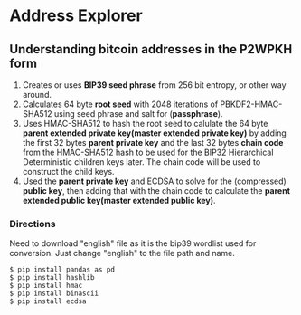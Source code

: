 # Address Explorer
## Understanding bitcoin addresses in the P2WPKH form
1. Creates or uses **BIP39 seed phrase** from 256 bit entropy, or other way around.
2. Calculates 64 byte **root seed** with 2048 iterations of PBKDF2-HMAC-SHA512 using seed phrase and salt for (**passphrase**).
3. Uses HMAC-SHA512 to hash the root seed to calulate the 64 byte **parent extended private key(master extended private key)** by adding the first 32 bytes **parent private key** and the last 32 bytes **chain code** from the HMAC-SHA512 hash to be used for the BIP32 Hierarchical Deterministic children keys later.  The chain code will be used to construct the child keys.
4. Used the **parent private key** and ECDSA to solve for the (compressed) **public key**, then adding that with the chain code to calculate the **parent extended public key(master extended public key)**.

### Directions
Need to download "english" file as it is the bip39 wordlist used for conversion.  Just change "english" to the file path and name.

    $ pip install pandas as pd
    $ pip install hashlib
    $ pip install hmac
    $ pip install binascii
    $ pip install ecdsa
